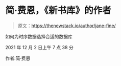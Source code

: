 # 简·费恩，《新书库》的作者

> 原文：<https://thenewstack.io/author/jane-fine/>

如何为时序数据选择合适的数据库

2021 年 12 月 2 日上午 7 点 38 分

作者:简·费恩